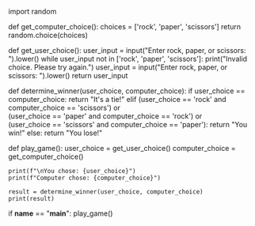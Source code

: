 import random

def get_computer_choice():
    choices = ['rock', 'paper', 'scissors']
    return random.choice(choices)

def get_user_choice():
    user_input = input("Enter rock, paper, or scissors: ").lower()
    while user_input not in ['rock', 'paper', 'scissors']:
        print("Invalid choice. Please try again.")
        user_input = input("Enter rock, paper, or scissors: ").lower()
    return user_input

def determine_winner(user_choice, computer_choice):
    if user_choice == computer_choice:
        return "It's a tie!"
    elif (user_choice == 'rock' and computer_choice == 'scissors') or \
         (user_choice == 'paper' and computer_choice == 'rock') or \
         (user_choice == 'scissors' and computer_choice == 'paper'):
        return "You win!"
    else:
        return "You lose!"

def play_game():
    user_choice = get_user_choice()
    computer_choice = get_computer_choice()
    
    print(f"\nYou chose: {user_choice}")
    print(f"Computer chose: {computer_choice}")
    
    result = determine_winner(user_choice, computer_choice)
    print(result)

if __name__ == "__main__":
    play_game()
